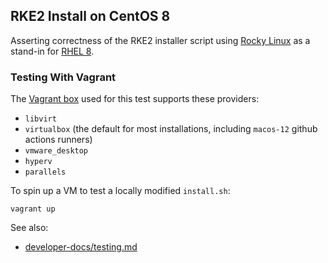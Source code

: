 RKE2 Install on CentOS 8
---

Asserting correctness of the RKE2 installer script using [Rocky Linux](https://wiki.rockylinux.org/)
as a stand-in for [RHEL 8](https://access.redhat.com/documentation/en-us/red_hat_enterprise_linux/8).

### Testing With Vagrant

The [Vagrant box](https://app.vagrantup.com/generic/boxes/rocky8) used for this test supports these providers:
- `libvirt`
- `virtualbox` (the default for most installations, including `macos-12` github actions runners)
- `vmware_desktop`
- `hyperv`
- `parallels`

To spin up a VM to test a locally modified `install.sh`:
```shell
vagrant up
```

See also:
- [developer-docs/testing.md](../../../developer-docs/testing.md#environment-variables)
